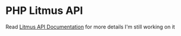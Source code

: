 # PHP Litmus API
Read <a href="https://litmus.github.io/legacy-litmus-api-docs/Customer%20REST%20API/Customer%20API%20documentation.html">Litmus API Documentation</a> for more details
I'm still working on it
